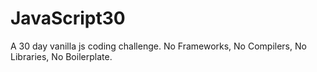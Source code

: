 # JavaScript30
A 30 day vanilla js coding challenge. No Frameworks, No Compilers, No Libraries, No Boilerplate.
